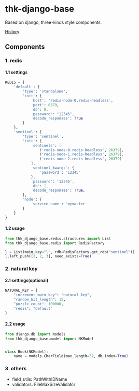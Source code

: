 # thk-django-base

Based on django, three-kinds style components.

[History](HISTORY.md)

## Components

### 1. redis

#### 1.1 settings

```python
REDIS = {
    'default': {
        'type': 'standalone',
        'init': {
            'host': 'redis-node-0.redis-headless',
            'port': 6379,
            'db': 0,
            'password': "12345",
            'decode_responses': True
        }
    },
    'sentinel': {
        'type': 'sentinel',
        'init': {
            'sentinels': [
                ('redis-node-0.redis-headless', 26379),
                ('redis-node-1.redis-headless', 26379),
                ('redis-node-2.redis-headless', 26379)
            ],
            'sentinel_kwargs': {
                'password': '12345'
            },
            'password': '12345',
            'db': 1,
            'decode_responses': True,
        },
        'node': {
            'service_name': 'mymaster'
        }
    }
}

```

#### 1.2 usage

```python
from thk_django_base.redis.structures import List
from thk_django_base.redis import RedisFactory

l = List(main_key="l", rdb=RedisFactory.get_rdb("sentinel"))
l.left_push([1, 2, 3], need_exists=True)

```

### 2. natural key

#### 2.1 settings(optional)

```python
NATURAL_KEY = {
    "increment_main_key": "natural_key",
    "random_bit_length": 15,
    "puzzle_count": 100000,
    "redis": "default"
}

```

#### 2.2 usage

```python
from django.db import models
from thk_django_base.model import NKModel


class Book(NKModel):
    name = models.CharField(max_length=32, db_index=True)

```


### 3. others

* field_utils: PathWithIDName
* validators: FileMaxSizeValidator
